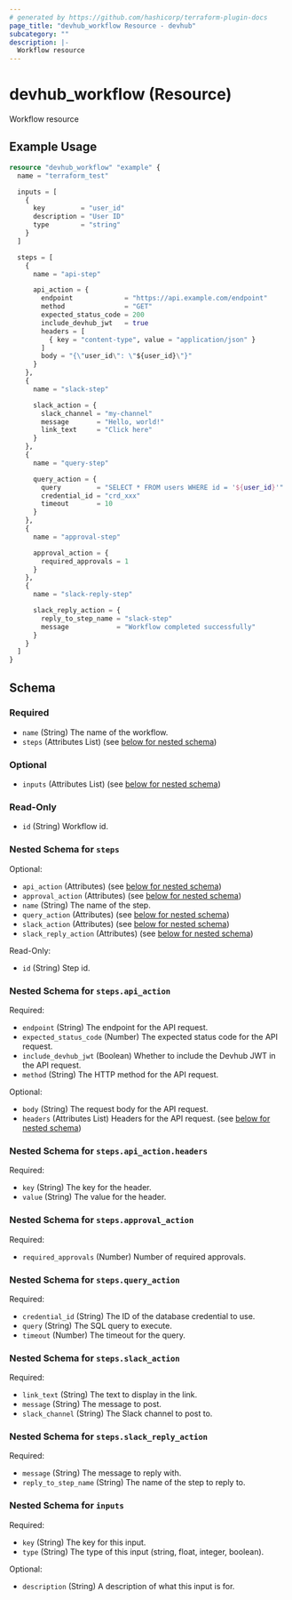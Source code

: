 ```yaml
---
# generated by https://github.com/hashicorp/terraform-plugin-docs
page_title: "devhub_workflow Resource - devhub"
subcategory: ""
description: |-
  Workflow resource
---
```


# devhub_workflow (Resource)

Workflow resource

## Example Usage

```terraform
resource "devhub_workflow" "example" {
  name = "terraform_test"

  inputs = [
    {
      key         = "user_id"
      description = "User ID"
      type        = "string"
    }
  ]

  steps = [
    {
      name = "api-step"

      api_action = {
        endpoint             = "https://api.example.com/endpoint"
        method               = "GET"
        expected_status_code = 200
        include_devhub_jwt   = true
        headers = [
          { key = "content-type", value = "application/json" }
        ]
        body = "{\"user_id\": \"${user_id}\"}"
      }
    },
    {
      name = "slack-step"

      slack_action = {
        slack_channel = "my-channel"
        message       = "Hello, world!"
        link_text     = "Click here"
      }
    },
    {
      name = "query-step"

      query_action = {
        query         = "SELECT * FROM users WHERE id = '${user_id}'"
        credential_id = "crd_xxx"
        timeout       = 10
      }
    },
    {
      name = "approval-step"

      approval_action = {
        required_approvals = 1
      }
    },
    {
      name = "slack-reply-step"

      slack_reply_action = {
        reply_to_step_name = "slack-step"
        message            = "Workflow completed successfully"
      }
    }
  ]
}
```

<!-- schema generated by tfplugindocs -->
## Schema

### Required

- `name` (String) The name of the workflow.
- `steps` (Attributes List) (see [below for nested schema](#nestedatt--steps))

### Optional

- `inputs` (Attributes List) (see [below for nested schema](#nestedatt--inputs))

### Read-Only

- `id` (String) Workflow id.

<a id="nestedatt--steps"></a>
### Nested Schema for `steps`

Optional:

- `api_action` (Attributes) (see [below for nested schema](#nestedatt--steps--api_action))
- `approval_action` (Attributes) (see [below for nested schema](#nestedatt--steps--approval_action))
- `name` (String) The name of the step.
- `query_action` (Attributes) (see [below for nested schema](#nestedatt--steps--query_action))
- `slack_action` (Attributes) (see [below for nested schema](#nestedatt--steps--slack_action))
- `slack_reply_action` (Attributes) (see [below for nested schema](#nestedatt--steps--slack_reply_action))

Read-Only:

- `id` (String) Step id.

<a id="nestedatt--steps--api_action"></a>
### Nested Schema for `steps.api_action`

Required:

- `endpoint` (String) The endpoint for the API request.
- `expected_status_code` (Number) The expected status code for the API request.
- `include_devhub_jwt` (Boolean) Whether to include the Devhub JWT in the API request.
- `method` (String) The HTTP method for the API request.

Optional:

- `body` (String) The request body for the API request.
- `headers` (Attributes List) Headers for the API request. (see [below for nested schema](#nestedatt--steps--api_action--headers))

<a id="nestedatt--steps--api_action--headers"></a>
### Nested Schema for `steps.api_action.headers`

Required:

- `key` (String) The key for the header.
- `value` (String) The value for the header.



<a id="nestedatt--steps--approval_action"></a>
### Nested Schema for `steps.approval_action`

Required:

- `required_approvals` (Number) Number of required approvals.


<a id="nestedatt--steps--query_action"></a>
### Nested Schema for `steps.query_action`

Required:

- `credential_id` (String) The ID of the database credential to use.
- `query` (String) The SQL query to execute.
- `timeout` (Number) The timeout for the query.


<a id="nestedatt--steps--slack_action"></a>
### Nested Schema for `steps.slack_action`

Required:

- `link_text` (String) The text to display in the link.
- `message` (String) The message to post.
- `slack_channel` (String) The Slack channel to post to.


<a id="nestedatt--steps--slack_reply_action"></a>
### Nested Schema for `steps.slack_reply_action`

Required:

- `message` (String) The message to reply with.
- `reply_to_step_name` (String) The name of the step to reply to.



<a id="nestedatt--inputs"></a>
### Nested Schema for `inputs`

Required:

- `key` (String) The key for this input.
- `type` (String) The type of this input (string, float, integer, boolean).

Optional:

- `description` (String) A description of what this input is for.
